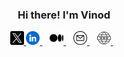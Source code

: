 <h3 align="center" >  Hi there! I'm Vinod</h3>
<p align="center">
  
  <a href="https://twitter.com/karikevinod">
    <img  alt="Vinod | Twitter" width="22px" src="twitter.png" />
  </a>
  <a href="https://www.linkedin.com/in/vab/">
    <img  alt="Vinod's LinkedIN" width="22px" src="linkedin.png" />
  </a>&nbsp&nbsp
  <a href="https://karikevinod.medium.com/">
    <img  alt="Vinod's Medium" width="22px" src="medium.png" />
  </a>&nbsp&nbsp

  <a href="mailto:connect@mevinod.com">
    <img  alt="Mail Vinod" width="22px" src="email.png" />
  </a>&nbsp&nbsp
  <a href="https://mevinod.com" target="_blank">
    <img  alt="mevinod.com" width="22px" src="web.png" />
  </a>&nbsp&nbsp

</p>


